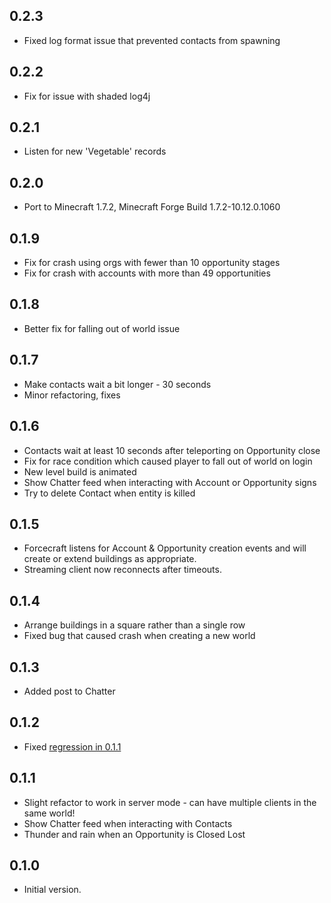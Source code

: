0.2.3
-----

* Fixed log format issue that prevented contacts from spawning

0.2.2
-----

* Fix for issue with shaded log4j

0.2.1
-----

* Listen for new 'Vegetable' records

0.2.0
-----

* Port to Minecraft 1.7.2, Minecraft Forge Build 1.7.2-10.12.0.1060

0.1.9
-----

* Fix for crash using orgs with fewer than 10 opportunity stages
* Fix for crash with accounts with more than 49 opportunities

0.1.8
-----

* Better fix for falling out of world issue

0.1.7
-----

* Make contacts wait a bit longer - 30 seconds
* Minor refactoring, fixes

0.1.6
-----

* Contacts wait at least 10 seconds after teleporting on Opportunity close
* Fix for race condition which caused player to fall out of world on login
* New level build is animated
* Show Chatter feed when interacting with Account or Opportunity signs
* Try to delete Contact when entity is killed

0.1.5
-----

* Forcecraft listens for Account & Opportunity creation events and will create or extend buildings as appropriate.
* Streaming client now reconnects after timeouts.

0.1.4
-----

* Arrange buildings in a square rather than a single row
* Fixed bug that caused crash when creating a new world

0.1.3
-----

* Added post to Chatter

0.1.2
-----

* Fixed [regression in 0.1.1](../../issues/1)

0.1.1
-----

* Slight refactor to work in server mode - can have multiple clients in the same world!
* Show Chatter feed when interacting with Contacts
* Thunder and rain when an Opportunity is Closed Lost

0.1.0
-----

* Initial version.